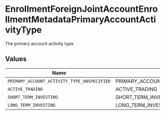 # EnrollmentForeignJointAccountEnrollmentMetadataPrimaryAccountActivityType

The primary account activity type


## Values

| Name                                        | Value                                       |
| ------------------------------------------- | ------------------------------------------- |
| `PRIMARY_ACCOUNT_ACTIVITY_TYPE_UNSPECIFIED` | PRIMARY_ACCOUNT_ACTIVITY_TYPE_UNSPECIFIED   |
| `ACTIVE_TRADING`                            | ACTIVE_TRADING                              |
| `SHORT_TERM_INVESTING`                      | SHORT_TERM_INVESTING                        |
| `LONG_TERM_INVESTING`                       | LONG_TERM_INVESTING                         |